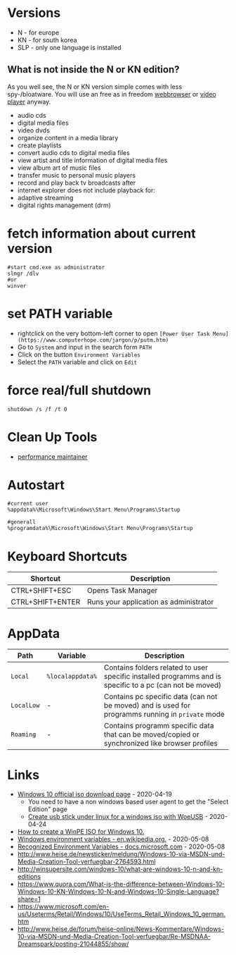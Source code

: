# Versions

* N - for europe
* KN - for south korea
* SLP - only one language is installed

## What is not inside the N or KN edition?

As you well see, the N or KN version simple comes with less spy-/bloatware.
You will use an free as in freedom [webbrowser](https://www.mozilla.org/firefox) or [video player](https://www.vlc.org) anyway.

* audio cds
* digital media files
* video dvds
* organize content in a media library
* create playlists
* convert audio cds to digital media files
* view artist and title information of digital media files
* view album art of music files
* transfer music to personal music players
* record and play back tv broadcasts after
* internet explorer does not include playback for:
* adaptive streaming
* digital rights management (drm)

# fetch information about current version

```
#start cmd.exe as administrator
slmgr /dlv
#or
winver
```

# set PATH variable

* rightclick on the very bottom-left corner to open `[Power User Task Menu](https://www.computerhope.com/jargon/p/putm.htm)`
* Go to `System` and input in the search form `PATH`
* Click on the button `Environment Variables`
* Select the `PATH` variable and click on `Edit`

# force real/full shutdown

```
shutdown /s /f /t 0
```

# Clean Up Tools

* [performance maintainer](http://www.pcstarters.net/performance-maintainer)

# Autostart

```
#current user
%appdata%\Microsoft\Windows\Start Menu\Programs\Startup

#generall 
%programdata%\Microsoft\Windows\Start Menu\Programs\Startup
```

# Keyboard Shortcuts

| Shortcut | Description |
| --- | --- |
| CTRL+SHIFT+ESC | Opens Task Manager |
| CTRL+SHIFT+ENTER | Runs your application as administrator |

# AppData

| Path | Variable | Description |
| --- | --- | --- |
| `Local` | `%localappdata%` | Contains folders related to user specific installed programms and is specific to a pc (can not be moved) |
| `LocalLow` | - | Contains pc specific data (can not be moved) and is used for programms running in `private` mode |
| `Roaming` | - | Contains programm specific data that can be moved/copied or synchronized like browser profiles |

# Links 

* [Windows 10 official iso download page](https://www.microsoft.com/en-us/software-download/windows10ISO) - 2020-04-19
    * You need to have a non windows based user agent to get the "Select Edition" page
    * [Create usb stick under linux for a windows iso with WoeUSB](https://github.com/slacka/WoeUSB) - 2020-04-24
* [How to create a WinPE ISO for Windows 10.](https://www.windowspro.de/wolfgang-sommergut/winpe-fuer-windows-10-iso-usb-stick-speichern)
* [Windows environment variables - en.wikipedia.org.](https://en.wikipedia.org/wiki/Environment_variable#Windows) - 2020-05-08
* [Recognized Environment Variables - docs.microsoft.com](https://docs.microsoft.com/en-us/windows/deployment/usmt/usmt-recognized-environment-variables) - 2020-05-08
* http://www.heise.de/newsticker/meldung/Windows-10-via-MSDN-und-Media-Creation-Tool-verfuegbar-2764593.html
* http://winsupersite.com/windows-10/what-are-windows-10-n-and-kn-editions
* https://www.quora.com/What-is-the-difference-between-Windows-10-Windows-10-KN-Windows-10-N-and-Windows-10-Single-Language?share=1
* https://www.microsoft.com/en-us/Useterms/Retail/Windows/10/UseTerms_Retail_Windows_10_german.htm
* http://www.heise.de/forum/heise-online/News-Kommentare/Windows-10-via-MSDN-und-Media-Creation-Tool-verfuegbar/Re-MSDNAA-Dreamspark/posting-21044855/show/
